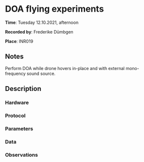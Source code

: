 <!-- Copy this document to each new experiments folder. -->
# DOA flying experiments

__Time__: Tuesday 12.10.2021, afternoon

__Recorded by__: Frederike Dümbgen

__Place__: INR019

## Notes 
<!-- quick and dirty notes, to be written out later -->

Perform DOA while drone hovers in-place and with external mono-frequency sound source. 

## Description

###  Hardware
<!--
Checklist: 
- Drone number
- Speaker type
- Microphone type
- Motors for linear/rotational movement
- Computer
- Drone type, decks used
- Soundcard
-->

### Protocol
<!--
Checklist: 
- Sound level calibration
- Order of scripts run
- Times of battery exchange etc. 
- Start/end times of recordings, synchronization
-->

### Parameters
<!--
Checklist: 
If available:
- parameters file location
- soundcard settings
Otherwise: 
- Sampling rate
- Motor thrust value 
- Audio files used
- Scripts used
- Other parameters used
-->

### Data
<!--
Explain folder naming etc. 
-->


### Observations
<!--
Anything unusual that happened during the experiments, such as
- Background noise
- Connection problems, low data rates, etc. 
- Hardware (battery failures, broken parts, etc)
-->
